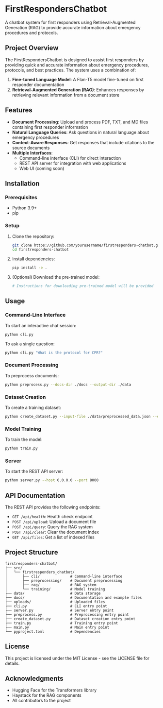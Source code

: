 # FirstRespondersChatbot

A chatbot system for first responders using Retrieval-Augmented Generation (RAG) to provide accurate information about emergency procedures and protocols.

## Project Overview

The FirstRespondersChatbot is designed to assist first responders by providing quick and accurate information about emergency procedures, protocols, and best practices. The system uses a combination of:

1. **Fine-tuned Language Model**: A Flan-T5 model fine-tuned on first responder documentation
2. **Retrieval-Augmented Generation (RAG)**: Enhances responses by retrieving relevant information from a document store

## Features

- **Document Processing**: Upload and process PDF, TXT, and MD files containing first responder information
- **Natural Language Queries**: Ask questions in natural language about emergency procedures
- **Context-Aware Responses**: Get responses that include citations to the source documents
- **Multiple Interfaces**:
  - Command-line interface (CLI) for direct interaction
  - REST API server for integration with web applications
  - Web UI (coming soon)

## Installation

### Prerequisites

- Python 3.9+
- pip

### Setup

1. Clone the repository:

   ```bash
   git clone https://github.com/yourusername/firstresponders-chatbot.git
   cd firstresponders-chatbot
   ```

2. Install dependencies:

   ```bash
   pip install -e .
   ```

3. (Optional) Download the pre-trained model:

   ```bash
   # Instructions for downloading pre-trained model will be provided
   ```

## Usage

### Command-Line Interface

To start an interactive chat session:

```bash
python cli.py
```

To ask a single question:

```bash
python cli.py "What is the protocol for CPR?"
```

### Document Processing

To preprocess documents:

```bash
python preprocess.py --docs-dir ./docs --output-dir ./data
```

### Dataset Creation

To create a training dataset:

```bash
python create_dataset.py --input-file ./data/preprocessed_data.json --output-file ./data/pseudo_data.json
```

### Model Training

To train the model:

```bash
python train.py
```

### Server

To start the REST API server:

```bash
python server.py --host 0.0.0.0 --port 8000
```

## API Documentation

The REST API provides the following endpoints:

- `GET /api/health`: Health check endpoint
- `POST /api/upload`: Upload a document file
- `POST /api/query`: Query the RAG system
- `POST /api/clear`: Clear the document index
- `GET /api/files`: Get a list of indexed files

## Project Structure

```
firstresponders-chatbot/
├── src/
│   └── firstresponders_chatbot/
│       ├── cli/              # Command-line interface
│       ├── preprocessing/    # Document preprocessing
│       ├── rag/              # RAG system
│       └── training/         # Model training
├── data/                     # Data storage
├── docs/                     # Documentation and example files
├── uploads/                  # Uploaded files
├── cli.py                    # CLI entry point
├── server.py                 # Server entry point
├── preprocess.py             # Preprocessing entry point
├── create_dataset.py         # Dataset creation entry point
├── train.py                  # Training entry point
├── main.py                   # Main entry point
└── pyproject.toml            # Dependencies
```

## License

This project is licensed under the MIT License - see the LICENSE file for details.

## Acknowledgments

- Hugging Face for the Transformers library
- Haystack for the RAG components
- All contributors to the project
